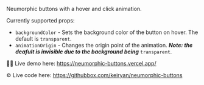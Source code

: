 Neumorphic buttons with a hover and click animation.

Currently supported props:

* ```backgroundColor``` - Sets the background color of the button on hover. The default is ```transparent```.
* ```animationOrigin``` - Changes the origin point of the animation. **_Note: the deafult is invisible due to the background being_** ```transparent```.

🧑‍💻 Live demo here: https://neumorphic-buttons.vercel.app/

⚙️ Live code here: https://githubbox.com/keiryan/neumorphic-buttons
